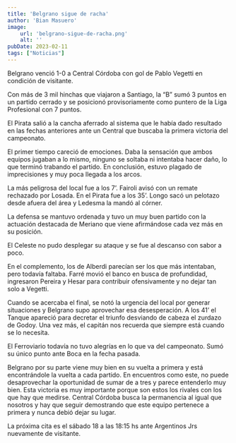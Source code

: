 ```yaml
---
title: 'Belgrano sigue de racha'
author: 'Bian Masuero'
image:
    url: 'belgrano-sigue-de-racha.png'
    alt: ''
pubDate: 2023-02-11
tags: ["Noticias"]
---
```


Belgrano venció 1-0 a Central Córdoba con gol de Pablo Vegetti en condición de visitante.

Con más de 3 mil hinchas que viajaron a Santiago, la “B” sumó 3 puntos en un partido cerrado y se posicionó provisoriamente como puntero de la Liga Profesional con 7 puntos.

El Pirata salió a la cancha aferrado al sistema que le había dado resultado en las fechas anteriores ante un Central que buscaba la primera victoria del campeonato.

El primer tiempo careció de emociones. Daba la sensación que ambos equipos jugaban a lo mismo, ninguno se soltaba ni intentaba hacer daño, lo que terminó trabando el partido. En conclusión, estuvo plagado de imprecisiones y muy poca llegada a los arcos.

La más peligrosa del local fue a los 7’. Fairoli avisó con un remate rechazado por Losada. En el Pirata fue a los 35’. Longo sacó un pelotazo desde afuera del área y Ledesma la mandó al córner.

La defensa se mantuvo ordenada y tuvo un muy buen partido con la actuación destacada de Meriano que viene afirmándose cada vez más en su posición.

El Celeste no pudo desplegar su ataque y se fue al descanso con sabor a poco.

En el complemento, los de Alberdi parecían ser los que más intentaban, pero todavía faltaba. Farré movió el banco en busca de profundidad, ingresaron Pereira y Hesar para contribuir ofensivamente y no dejar tan solo a Vegetti.

Cuando se acercaba el final, se notó la urgencia del local por generar situaciones y Belgrano supo aprovechar esa desesperación. A los 41’ el Tanque apareció para decretar el triunfo desviando de cabeza el zurdazo de Godoy. Una vez más, el capitán nos recuerda que siempre está cuando se lo necesita.

El Ferroviario todavía no tuvo alegrías en lo que va del campeonato. Sumó su único punto ante Boca en la fecha pasada.

Belgrano por su parte viene muy bien en su vuelta a primera y está encontrándole la vuelta a cada partido. En encuentros como este, no puede desaprovechar la oportunidad de sumar de a tres y parece entenderlo muy bien. Esta victoria es muy importante porque son estos los rivales con los que hay que medirse. Central Córdoba busca la permanencia al igual que nosotros y hay que seguir demostrando que este equipo pertenece a primera y nunca debió dejar su lugar.

La próxima cita es el sábado 18 a las 18:15 hs ante Argentinos Jrs nuevamente de visitante.

